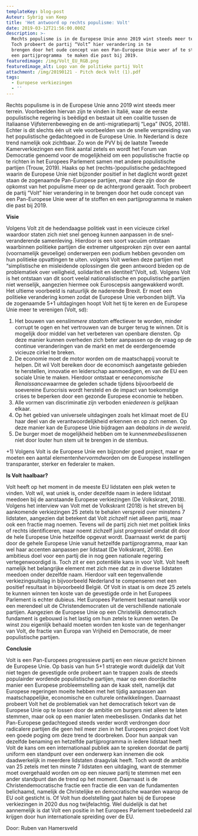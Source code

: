 ```yaml
---
templateKey: blog-post
Auteur: Sybrig van Keep
title: 'Het antwoord op rechts populisme: Volt'
date: 2019-03-12T21:56:00.000Z
description: >-
  Rechts populisme is in de Europese Unie anno 2019 wint steeds meer terrein.
  Toch probeert de partij “Volt” hier verandering in te
  brengen door het oude concept van een Pan-Europese Unie weer af te stoffen en
  een partijprogramma  te maken die past bij 2019.
featuredimage: /img/Volt_EU_RGB.png
featuredimage_alt: Logo van de politieke partij Volt
attachment: /img/20190121 - Pitch deck Volt (1).pdf
tags:
  - Europese verkiezingen
  - ''
---
```

Rechts populisme is in de Europese Unie anno 2019 wint steeds meer terrein. Voorbeelden hiervan zijn te vinden in Italië, waar de eerste populistische regering is beëdigd en bestaat uit een coalitie tussen de Italiaanse Vijfsterrenbeweging en de anti-migratiepartij “Lega” (NOS, 2018). Echter is dit slechts één uit vele voorbeelden van de snelle verspreiding van het populistische gedachtegoed in de Europese Unie. In Nederland is deze trend namelijk ook zichtbaar. Zo won de PVV bij de laatste Tweede Kamerverkiezingen een flink aantal zetels en wordt het Forum van Democratie genoemd voor de mogelijkheid om een populistische fractie op te richten in het Europees Parlement samen met andere populistische partijen (Trouw, 2019). Haaks op het (rechts-)populistische gedachtegoed waarin de Europese Unie niet bijzonder positief in het daglicht wordt gezet staan de zogenaamde Pan-Europese partijen, maar deze zijn door de opkomst van het populisme meer op de achtergrond geraakt. Toch probeert de partij “Volt” hier verandering in te brengen door het oude concept van een Pan-Europese Unie weer af te stoffen en een partijprogramma te maken die past bij 2019.



**Visie**

Volgens Volt zit de hedendaagse politiek vast in een vicieuze cirkel waardoor staten zich niet snel genoeg kunnen aanpassen in de snel- veranderende samenleving. Hierdoor is een soort vacuüm ontstaan waarbinnen politieke partijen die extremer uitgesproken zijn over een aantal (voornamelijk gevoelige) onderwerpen een podium hebben gevonden om hun politieke opvattingen te uiten. volgens Volt werken deze partijen met “simplistische en misleidende oplossingen die geen antwoord bieden op de problematiek over veiligheid, solidariteit en identiteit”(Volt, sd). Volgens Volt is het ontstaan van dit soort veelal nationalistische en populistische partijen niet wenselijk, aangezien hiermee ook Euroscepsis aangewakkerd wordt. Het ultieme voorbeeld is natuurlijk de naderende Brexit. Er moet een politieke verandering komen zodat de Europese Unie verbonden blijft. Via de zogenaamde 5+1 uitdagingen hoopt Volt het tij te keren en de Europese Unie meer te verenigen (Volt, sd):

1. Het bouwen van een*slimmere staat*om effectiever te worden, minder corrupt te ogen en het vertrouwen van de burger terug te winnen. Dit is mogelijk door middel van het verbeteren van openbare diensten. Op deze manier kunnen overheden zich beter aanpassen op de vraag op de continue veranderingen van de markt en met de eerdergenoemde vicieuze cirkel te breken.
2. De economie moet de motor worden om de maatschappij vooruit te helpen. Dit wil Volt bereiken door de economisch aangetaste gebieden te herstellen, innovatie en leiderschap aanmoedigen, en van de EU een sociale Unie te maken. Hierdoor ontstaat er een*economische Renaissance*waarmee de geleden schade tijdens bijvoorbeeld de soevereine Eurocrisis wordt hersteld en de impact van toekomstige crises te beperken door een gezonde Europese economie te hebben.
3. Alle vormen van discriminatie zijn verboden en*iedereen is gelijk*aan elkaar.
4. Op het gebied van universele uitdagingen zoals het klimaat moet de EU haar deel van de verantwoordelijkheid erkennen en op zich nemen. Op deze manier kan de Europese Unie bijdragen aan de*balans in de wereld*.
5. De burger moet de mogelijkheid hebben om te kunnen*meebeslissen*en niet door louter hun stem uit te brengen in de stembus.

+1) Volgens Volt is de Europese Unie een bijzonder goed project, maar er moeten een aantal elementen*hervormd*worden om de Europese instellingen transparanter, sterker en federaler te maken.





**Is Volt haalbaar?**

Volt heeft op het moment in de meeste EU lidstaten een plek weten te vinden. Volt wil, wat uniek is, onder dezelfde naam in iedere lidstaat meedoen bij de aanstaande Europese verkiezingen (De Volkskrant, 2018). Volgens het interview van Volt met de Volkskrant (2018) is het streven bij aankomende verkiezingen 25 zetels te behalen verspreid over minstens 7 lidstaten, aangezien dat betekent dat Volt zichzelf niet alleen partij, maar ook een fractie mag noemen. Tevens wil de partij zich niet met politiek links of rechts identificeren, maar noemt zichzelf juist progressief omdat dit door de hele Europese Unie hetzelfde opgevat wordt. Daarnaast werkt de partij door de gehele Europese Unie vanuit hetzelfde partijprogramma, maar kan wel haar accenten aanpassen per lidstaat (De Volkskrant, 2018). Een ambitieus doel voor een partij die in nog geen nationale regering vertegenwoordigd is. Toch zit er een potentiële kans in voor Volt. Volt heeft namelijk het belangrijke element met zich mee dat ze in diverse lidstaten meedoen onder dezelfde naam. Hierdoor valt een tegenvallende verkiezingsuitslag in bijvoorbeeld Nederland te compenseren met een positief resultaat in bijvoorbeeld België. Of Volt in staat is om deze 25 zetels te kunnen winnen ten koste van de gevestigde orde in het Europees Parlement is echter dubieus. Het Europees Parlement bestaat namelijk voor een merendeel uit de Christendemocraten uit de verschillende nationale partijen. Aangezien de Europese Unie op een Christelijk democratisch fundament is gebouwd is het lastig om hun zetels te kunnen weten. De winst zou eigenlijk behaald moeten worden ten koste van de tegenhanger van Volt, de fractie van Europa van Vrijheid en Democratie, de meer populistische partijen.



**Conclusie**

Volt is een Pan-Europees progressieve partij en een nieuw gezicht binnen de Europese Unie. Op basis van hun 5+1 strategie wordt duidelijk dat Volt niet tegen de gevestigde orde probeert aan te trappen zoals de steeds populairder wordende populistische partijen, maar op een doordachte manier een Europese probleemstelling aan de kaak stelt, namelijk dat Europese regeringen moeite hebben met het tijdig aanpassen aan maatschappelijke, economische en culturele ontwikkelingen. Daarnaast probeert Volt het de problematiek van het democratisch tekort van de Europese Unie op te lossen door de ambitie om burgers niet alleen te laten stemmen, maar ook op een manier laten meebeslissen. Ondanks dat het Pan-Europese gedachtegoed steeds verder wordt verdrongen door radicalere partijen die geen heil meer zien in het Europees project doet Volt een goede poging om deze trend te doorbreken. Door hun aanpak van dezelfde benaming en hetzelfde partijprogramma in iedere lidstaat heeft Volt de kans om een internationaal publiek aan te spreken doordat de partij uniform een standpunt over een onderwerp kan innemen die ook daadwerkelijk in meerdere lidstaten draagvlak heeft. Toch wordt de ambitie van 25 zetels met ten minste 7 lidstaten een uitdaging, want de stemmer moet overgehaald worden om op een nieuwe partij te stemmen met een ander standpunt dan de trend op het moment. Daarnaast is de Christendemocratische fractie een fractie die een van de fundamenten belichaamd, namelijk de Christelijke en democratische waarden waarop de EU ooit gesticht is. Of Volt hun doelstelling gaat halen bij de Europese verkiezingen in 2020 dus nog twijfelachtig. Wel duidelijk is dat het aannemelijk is dat Volt een positie in het Europees Parlement toebedeeld zal krijgen door hun internationale spreiding over de EU.

Door: Ruben van Hamersveld
